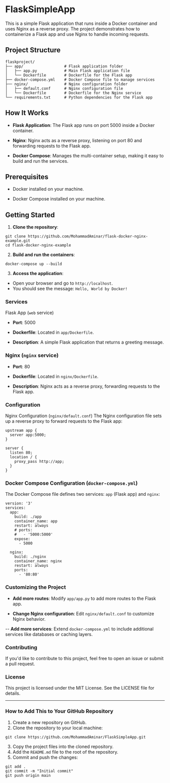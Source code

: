 # FlaskSimpleApp

This is a simple Flask application that runs inside a Docker container and uses Nginx as a reverse proxy. The project demonstrates how to containerize a Flask app and use Nginx to handle incoming requests.

## Project Structure
```
flaskproject/
├── app/                  # Flask application folder
│   ├── app.py            # Main Flask application file
│   └── Dockerfile        # Dockerfile for the Flask app
├── docker-compose.yml    # Docker Compose file to manage services
├── nginx/                # Nginx configuration folder
│   ├── default.conf      # Nginx configuration file
│   └── Dockerfile        # Dockerfile for the Nginx service
└── requirements.txt      # Python dependencies for the Flask app
```

## How It Works
- **Flask Application**: The Flask app runs on port 5000 inside a Docker container.

- **Nginx**: Nginx acts as a reverse proxy, listening on port 80 and forwarding requests to the Flask app.

- **Docker Compose**: Manages the multi-container setup, making it easy to build and run the services.


## Prerequisites
- Docker installed on your machine.

- Docker Compose installed on your machine.

## Getting Started
1. **Clone the repository**:
```
git clone https://github.com/MohammadAminar/flask-docker-nginx-example.git
cd flask-docker-nginx-example
```

2. **Build and run the containers**:
```
docker-compose up --build
```

3. **Access the application**:
- Open your browser and go to `http://localhost`.
- You should see the message: `Hello, World by Docker!`

### Services
Flask App (`web` service)
- **Port**: 5000

- **Dockerfile**: Located in `app/Dockerfile`.

- **Description**: A simple Flask application that returns a greeting message.

### Nginx (`nginx` service)
- **Port**: 80

- **Dockerfile**: Located in `nginx/Dockerfile`.

- **Description**: Nginx acts as a reverse proxy, forwarding requests to the Flask app.

### Configuration
Nginx Configuration (`nginx/default.conf`)
The Nginx configuration file sets up a reverse proxy to forward requests to the Flask app:

```
upstream app {
  server app:5000;
}

server {
  listen 80;
  location / {
    proxy_pass http://app;
  }
}
```

### Docker Compose Configuration (`docker-compose.yml`)
The Docker Compose file defines two services: `app` (Flask app) and `nginx`:
```
version: '3'
services:
  app:
    build: ./app
    container_name: app
    restart: always
    # ports:
    #   - '5000:5000'
    expose:
      - 5000

  nginx:
    build: ./nginx
    container_name: nginx
    restart: always
    ports:
      - '80:80'
```

### Customizing the Project
- **Add more routes**: Modify `app/app.py` to add more routes to the Flask app.

- **Change Nginx configuration**: Edit `nginx/default.conf` to customize Nginx behavior.

-- **Add more services**: Extend `docker-compose.yml` to include additional services like databases or caching layers.

### Contributing
If you'd like to contribute to this project, feel free to open an issue or submit a pull request.

### License
This project is licensed under the MIT License. See the LICENSE file for details.

----

### How to Add This to Your GitHub Repository
1. Create a new repository on GitHub.
2. Clone the repository to your local machine:
```
git clone https://github.com/MohammadAminar/FlaskSimpleApp.git
```
3. Copy the project files into the cloned repository.
4. Add the `README.md` file to the root of the repository.
5. Commit and push the changes:
```
git add .
git commit -m "Initial commit"
git push origin main
```
